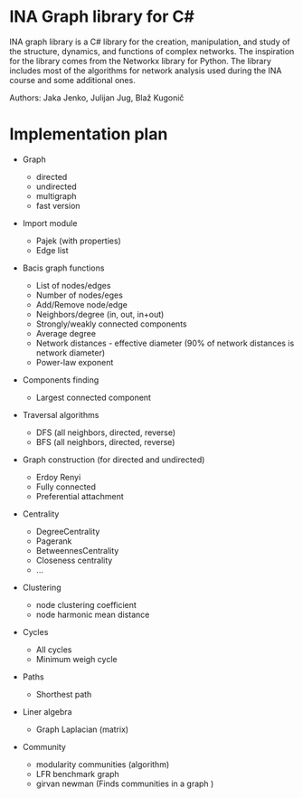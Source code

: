 # INA Graph library for C#

INA graph library is a C# library for the creation, manipulation, and study of the structure, dynamics, and functions of complex networks. The inspiration for the library comes from the Networkx library for Python. The library includes most of the algorithms for network analysis used during the INA course and some additional ones.

Authors: Jaka Jenko, Julijan Jug, Blaž Kugonič  


# Implementation plan    

- Graph 
  - directed
  - undirected
  - multigraph
  - fast version

- Import module
  - Pajek (with properties)
  - Edge list
  
- Bacis graph functions
  - List of nodes/edges
  - Number of nodes/eges
  - Add/Remove node/edge
  - Neighbors/degree (in, out, in+out)
  - Strongly/weakly connected components
  - Average degree
  - Network distances - effective diameter (90% of network distances is network diameter)
  - Power-law exponent

- Components finding
  - Largest connected component

- Traversal algorithms
  - DFS (all neighbors, directed, reverse)
  - BFS (all neighbors, directed, reverse)

- Graph construction (for directed and undirected)
  - Erdoy Renyi
  - Fully connected
  - Preferential attachment

- Centrality
  - DegreeCentrality
  - Pagerank
  - BetweennesCentrality
  - Closeness centrality
  - ...
  
- Clustering
  - node clustering coefficient
  - node harmonic mean distance
  
- Cycles 
  - All cycles
  - Minimum weigh cycle
   
- Paths
  - Shorthest path
    
- Liner algebra
  - Graph Laplacian (matrix)

- Community
  - modularity communities (algorithm)
  - LFR benchmark graph
  - girvan newman (Finds communities in a graph ) 

 
 
